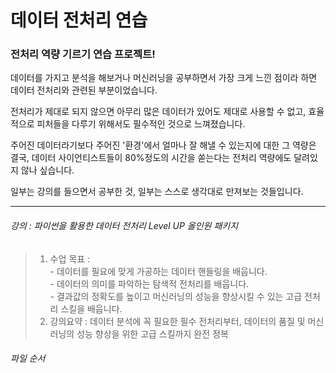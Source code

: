 
# 데이터 전처리 연습 


### **전처리 역량 기르기 연습 프로젝트!**

데이터를 가지고 분석을 해보거나 머신러닝을 공부하면서 가장 크게 느낀 점이라 하면 데이터 전처리와 관련된 부분이었습니다.

전처리가 제대로 되지 않으면 아무리 많은 데이터가 있어도 제대로 사용할 수 없고, 효율적으로 피처들을 다루기 위해서도 필수적인 것으로 느껴졌습니다.

주어진 데이터라기보다 주어진 '환경'에서 얼마나 잘 해낼 수 있는지에 대한 그 역량은 결국, 데이터 사이언티스트들이 80%정도의 시간을 쏟는다는 전처리 역량에도 달려있지 않나 싶습니다.

일부는 강의를 들으면서 공부한 것, 일부는 스스로 생각대로 만져보는 것들입니다.

---  

###### 강의 : 파이썬을 활용한 데이터 전처리 Level UP 올인원 패키지 
> 1. 수업 목표 :  
    - 데이터를 필요에 맞게 가공하는 데이터 핸들링을 배웁니다.  
    - 데이터의 의미를 파악하는 탐색적 전처리를 배웁니다.  
    - 결과값의 정확도를 높이고 머신러닝의 성능을 향상시킬 수 있는 고급 전처리 스킬을 배웁니다.  
> 2. 강의요약 : 데이터 분석에 꼭 필요한 필수 전처리부터, 데이터의 품질 및 머신러닝의 성능 향상을 위한 고급 스킬까지 완전 정복  

###### 파일 순서
